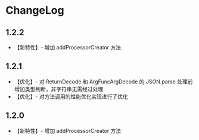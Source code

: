 ChangeLog
========

1.2.2
-------

+ 【新特性】- 增加 addProcessorCreator 方法


1.2.1
-------

+ 【优化】- 对 ReturnDecode 和 ArgFuncArgDecode 的 JSON.parse 处理前增加类型判断，非字符串无需经过处理
+ 【优化】- 对方法调用的性能优化实现进行了优化


1.2.0
-------

+ 【新特性】- 增加 addProcessorCreator 方法